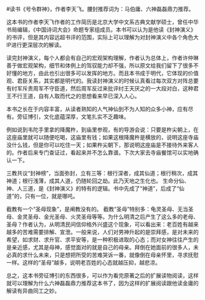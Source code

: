 #读书《号令群神》，作者李天飞。腰封推荐词为：马伯庸、六神磊磊鼎力推荐。

这本书的作者李天飞作者的工作简历是北京大学中文系古典文献学硕士，曾任中华书局编辑，《中国诗词大会》命题专家组成员。本书可以认为是他读《封神演义》的书评，但是其内容远超书评的范围，实际上可以理解为对封神演义中各个角色大IP进行更深层次的解读。

读完封神演义，每个人都会有自己的宏观架构理解，作者认为总体上，作者许仲琳善于做宏观架构，细节和体例上的驾驭能力却不强，所以原文给我们留下了很多不好懂的地方，由此也引出很多可以发挥的地方。而且本书成于明代，它体现的价值观、君臣关系，其实都是明代的。我读封神演义的时候认真看过每次双方对阵总要有纣军斥责周军不守臣道，然后周军反过来批评纣王天厌之的一大段对白，这种君王不行王道，自有人取而代之的思想看来早已深入人心。

本书之长在于内容丰富，从读者熟知的人气神仙到不为人知的众多小神，应有尽有。旁征博引，文化底蕴深厚，文笔扎实不乏趣味。

例如说到韦陀手里拿的降魔杵，到庙里参观，有的导游会说：只要是杵尖朝上，在这座庙里就可以随便吃喝，这庙里有钱；如果这根降魔杵是横放的，说明这座寺庙没什么钱，但是你可以吃住一天；如果杵尖朝下，那说明这座庙是不接待外来客人的。作者后来专门查证过，看起来并不怎么靠谱。下次大家去寺庙餐馆可以实地确认一下。

三教共议“封神榜”，当面弥封，立有三等：根行深者，成其仙道；根行稍次，成其神道；根行浅薄，成其人道，仍随轮回之劫。此乃天地之生化也。 生命分仙、神、人三道，是《封神演义》的特有的逻辑。书中先成了“神道”，后成了“仙道”的，只有一位，就是哪吒。

截教有一个“圣母现象”，是阐教没有的。 截教“圣母”特别多：龟灵圣母、无当圣母、金灵圣母、金光圣母、火灵圣母等等。为什么明清之后产生了这么多的老母、圣母？作者认为，从明清民间信仰格外兴盛这个现象，可以看出来：老百姓有越来越多的苦难需要排解、宣泄。一般来说，人们对男神升起的是崇拜感，是对未来的希望，如求财、求升官、求平安等，是一种积极进取的心态；而对女神往往产生的是亲近感，尤其是母神，感觉面对的就是自己的母亲。拜倒在她面前的很多人，未必真的求什么未来，只是想把所受的苦难哭诉一番，就像倒在母亲怀里，寻求抚慰一样。这样的“圣母”越多，说明老百姓的心态就越压抑，越悲凉。

总之，这本书旁征博引的东西很多，可以作为看完原著之后的扩展读物阅读，这样就可以理解为什么六神磊磊鼎力推荐这本书了，因为这样的扩展阅读跟他读金庸的解读有异曲同工之妙。